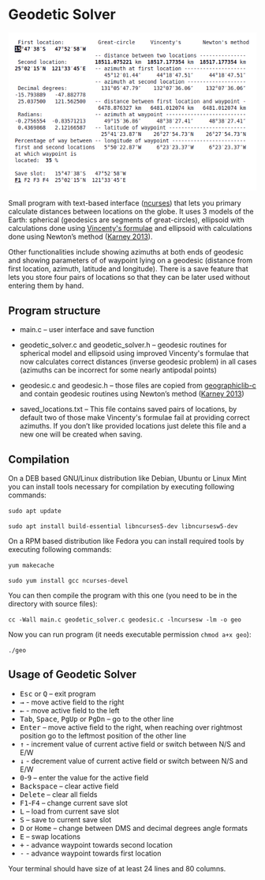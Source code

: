 # Geodetic Solver

![Screenshot](screenshot.png)

Small program with text-based interface ([ncurses](https://en.wikipedia.org/wiki/Ncurses)) that lets you primary calculate distances between locations on the globe. It uses 3 models of the Earth: spherical (geodesics are segments of great-circles), ellipsoid with calculations done using [Vincenty's formulae](https://en.wikipedia.org/wiki/Vincenty%27s_formulae) and ellipsoid with calculations done using Newton’s method ([Karney 2013](https://doi.org/10.1007/s00190-012-0578-z)).

Other functionalities include showing azimuths at both ends of geodesic and showing parameters of of waypoint lying on a geodesic (distance from first location, azimuth, latitude and longitude). There is a save feature that lets you store four pairs of locations so that they can be later used without entering them by hand.

## Program structure

* main.c – user interface and save function

* geodetic_solver.c and geodetic_solver.h – geodesic routines for spherical model and ellipsoid using improved Vincenty's formulae that now calculates correct distances (inverse geodesic problem) in all cases (azimuths can be incorrect for some nearly antipodal points)

* geodesic.c and geodesic.h – those files are copied from [geographiclib-c](https://github.com/geographiclib/geographiclib-c) and contain geodesic routines using Newton’s method ([Karney 2013](https://doi.org/10.1007/s00190-012-0578-z))

* saved_locations.txt – This file contains saved pairs  of locations, by default two of those make Vincenty's formulae fail at providing correct azimuths. If you don’t like provided locations just delete this file and a new one will be created when saving.

## Compilation

On a DEB based GNU/Linux distribution like Debian, Ubuntu or Linux Mint you can install tools necessary for compilation by executing following commands:

`sudo apt update`

`sudo apt install build-essential libncurses5-dev libncursesw5-dev`

On a RPM based distribution like Fedora you can install required tools  by executing following commands:

`yum makecache`

`sudo yum install gcc ncurses-devel`

You can then compile the program with this one (you need to be in the directory with source files):

`cc -Wall main.c geodetic_solver.c geodesic.c -lncursesw -lm -o geo`

Now you can run program (it needs executable permission `chmod a+x geo`):

`./geo`

## Usage of Geodetic Solver

* <kbd>Esc</kbd> or <kbd>Q</kbd> – exit program
* <kbd>→</kbd> - move active field to the right
* <kbd>←</kbd> - move active field to the left
* <kbd>Tab</kbd>, <kbd>Space</kbd>, <kbd>PgUp</kbd> or <kbd>PgDn</kbd> – go to the other line
* <kbd>Enter</kbd> – move active field to the right, when reaching over rightmost position go to the leftmost position of the other line
* <kbd>↑</kbd> - increment value of current active field or switch between N/S and E/W
* <kbd>↓</kbd> - decrement value of current active field or switch between N/S and E/W
* <kbd>0</kbd>-<kbd>9</kbd> – enter the value for the active field
* <kbd>Backspace</kbd> – clear active field
* <kbd>Delete</kbd> – clear all fields
* <kbd>F1</kbd>-<kbd>F4</kbd> – change current save slot
* <kbd>L</kbd> – load from current save slot
* <kbd>S</kbd> – save to current save slot
* <kbd>D</kbd> or <kbd>Home</kbd> – change between DMS and decimal degrees angle formats
* <kbd>E</kbd> – swap locations
* <kbd>+</kbd> - advance waypoint towards second location
* <kbd>-</kbd> - advance waypoint towards first location

Your terminal should have size of at least 24 lines and 80 columns.
